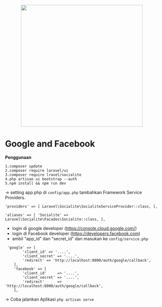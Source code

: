 <p align="center"><a href="https://laravel.com" target="_blank"><img src="https://raw.githubusercontent.com/laravel/art/master/logo-lockup/5%20SVG/2%20CMYK/1%20Full%20Color/laravel-logolockup-cmyk-red.svg" width="400"></a></p>

# Google and Facebook

**Penggunaan**

```
1.composer update
2.composer require laravel/ui
3.composer require lravel/socialite
4.php artisan ui bootstrap --auth
5.npm install && npm run dev
```

-> setting app.php di `config/app.php` tambahkan Framework Service Providers.

`'providers' => [
   Laravel\Socialite\SocialiteServiceProvider::class,
],`

`'aliases' => [
    'Socialite' => Laravel\Socialite\Facades\Socialite::class,
],`

- login di google developer (https://console.cloud.google.com/)
- login di Facebook developer (https://developers.facebook.com)
- ambil "app_id" dan "secret_id" dan masukan ke `config/service.php`
```
 'google' => [
        'client_id' => '....',
        'client_secret' => '....',
        'redirect' => 'http://localhost:8000/auth/google/callback',
    ],
    'facebook' => [
        'client_id'     => '....',
        'client_secret' => '....',
        'redirect'      => 'http://localhost:8000/auth/google/callback',
    ],
 ```
 
-> Coba jalankan Aplikasi 
`php artisan serve`



 

